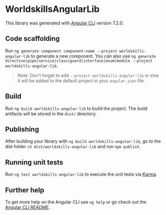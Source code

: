 # WorldskillsAngularLib

This library was generated with [Angular CLI](https://github.com/angular/angular-cli) version 7.2.0.

## Code scaffolding

Run `ng generate component component-name --project worldskills-angular-lib` to generate a new component. You can also use `ng generate directive|pipe|service|class|guard|interface|enum|module --project worldskills-angular-lib`.
> Note: Don't forget to add `--project worldskills-angular-lib` or else it will be added to the default project in your `angular.json` file.

## Build

Run `ng build worldskills-angular-lib` to build the project. The build artifacts will be stored in the `dist/` directory.

## Publishing

After building your library with `ng build worldskills-angular-lib`, go to the dist folder `cd dist/worldskills-angular-lib` and run `npm publish`.

## Running unit tests

Run `ng test worldskills-angular-lib` to execute the unit tests via [Karma](https://karma-runner.github.io).

## Further help

To get more help on the Angular CLI use `ng help` or go check out the [Angular CLI README](https://github.com/angular/angular-cli/blob/master/README.md).

